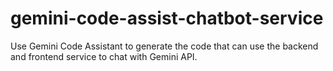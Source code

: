 # gemini-code-assist-chatbot-service
Use Gemini Code Assistant to generate the code that can use the backend and frontend service to chat with Gemini API.

